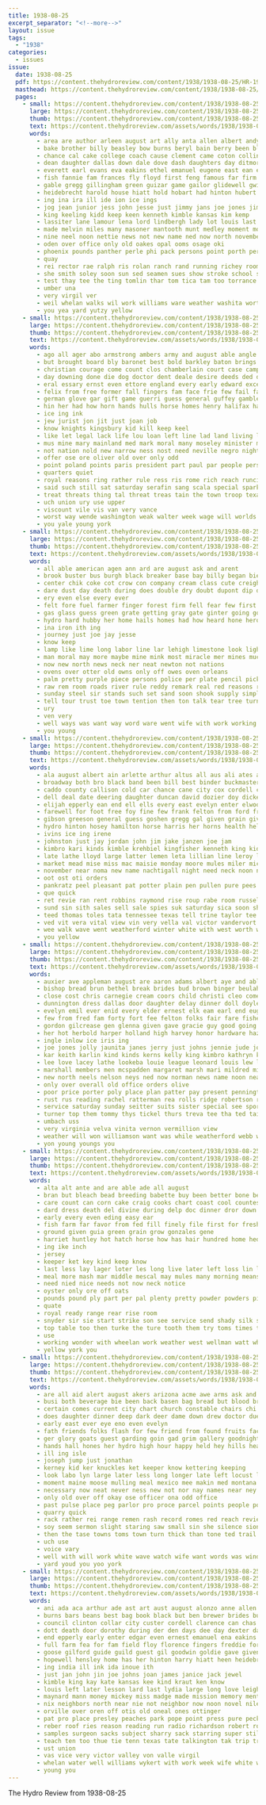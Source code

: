```yaml
---
title: 1938-08-25
excerpt_separator: "<!--more-->"
layout: issue
tags:
  - "1938"
categories:
  - issues
issue:
  date: 1938-08-25
  pdf: https://content.thehydroreview.com/content/1938/1938-08-25/HR-1938-08-25.pdf
  masthead: https://content.thehydroreview.com/content/1938/1938-08-25/masthead/HR-1938-08-25.jpg
  pages:
    - small: https://content.thehydroreview.com/content/1938/1938-08-25/small/HR-1938-08-25-01.jpg
      large: https://content.thehydroreview.com/content/1938/1938-08-25/large/HR-1938-08-25-01.jpg
      thumb: https://content.thehydroreview.com/content/1938/1938-08-25/thumbnails/HR-1938-08-25-01.jpg
      text: https://content.thehydroreview.com/assets/words/1938/1938-08-25/HR-1938-08-25-01.txt
      words:
        - area are author arleen august art ally anta allen albert andy aye albuquerque and arkansas arizona achter acre america arthur ask age axe able arch asia ang agent ani all ather angeles ago
        - bake brother billy beasley bow burns beryl bain berry been blanchard blumer bill bring bank ballew but beadle business baxter barbara bruce bading barnes byler bee baker best bin buck barnard bob bis bas boys banat ball brown bread burkhalter beg back base betty bandy boucher blaine bull beard bron begin browne bryan board big bright both bird breece bennett
        - chance cal cake college coach cause clement came coton collins cabin class claude citizen comanche creed cole cold corrigan cox come crete channel course cop crail cordell clark clarence child claire charles casa cecil christian cartwright cot car city county che carlyle cat carri cooley cream cane comes church colorado caddo cleo con coast check
        - dean daughter dallas down dale dove dash daughters day ditmore dorothy dovel doyel done deal death date days douglas dan during dinner doyle dick duncan daniel dies
        - everett earl evans eva eakins ethel emanuel eugene east ean every end english ever elvin ella edna eden enter ernest enid
        - fish fannie fam frances fly floyd first feng famous far firm for folsom fight florida farms fork fort former farewell frank finley floor fae free fred frid frost from florence freeman farm friday friend fields fall friends favorite front fain fern frech frei fever french fair fund
        - gable gregg gillingham green guizar game gailor glidewell gwin gin games gue glen gehrig gave gene grande girts grade george guest good glass grand garden given griffin
        - heidebrecht harold house hiatt hold hobart had hinton hubert heide home hard hom heise hafer him holiness her henry hall horace high heri hes held hugh how hour hume has holder henke hamilton hale hydro hike helmuth homes harison heid ham hatten honor health harley
        - ing ina ira ill ide ion ice ings
        - jog jean junior jess john jesse just jimmy jans joe jones jim joel
        - king keeling kidd keep keen kenneth kimble kansas kim kemp
        - lassiter lane lamour lena lord lindbergh lady lot louis last leonard land louise lagle los living lowell lou latter later like lucile look lucky law lew lake
        - made melvin miles many masoner mantooth munt medley moment mors mer marie man morning miss more montgomery mew marion mangum most mire mas may mary mont miller march matter master mexican mon marcrum monday monda money mise mee mayer mar mis mens mark mechanic martha melba marguerite meg
        - nine neel noon nettie news not new name ned now north november notice nephew need names night nola necessary nowka near nicely nims noel
        - oden over office only old oakes opal ooms osage oki
        - phoenix pounds panther perle phi pack persons point porth per part policy pee plenty present pay por paul pastor pon peppers past peak prior poor pikes plan painting phipps
        - quay
        - rei rector rae ralph ris rolan ranch rand running richey room roll race ray rex raymond rain reynolds raye river read run real ruth rouge reuben robertson robert
        - she smith soley soon sun sed seamen sues show stroke school shoot sister street second shirley seen set suits soest stutzman star snow stover shields schoo super slagle strong south see said simms states starring seven samuel stow sullens six such speck sayre seymour shall sturgill sincere still sharp start springs state sack sale sprague sam shantz short storm story sona spring saturday shore september susie small sunday sons simpson sailor son salt stock sutton
        - test thay tee the ting tomlin thar tom tica tam too torrance taken thy then tidwell tour tree tucke tex top them texas teach tho taylor till tor terrill tuttle tosh tindell thoma trom tell thralls tier thing throw towns thew thyng town tie tito tucker trip
        - umber una
        - very virgil ver
        - weil whelan walks wil work williams ware weather washita worth with west welcome went waller wear wife wanda will way wagoner wilda weatherford week well willis whiting willard weeks walk wells wayne was washington wheat william wool wright warner walker white
        - you yea yard yutzy yellow
    - small: https://content.thehydroreview.com/content/1938/1938-08-25/small/HR-1938-08-25-02.jpg
      large: https://content.thehydroreview.com/content/1938/1938-08-25/large/HR-1938-08-25-02.jpg
      thumb: https://content.thehydroreview.com/content/1938/1938-08-25/thumbnails/HR-1938-08-25-02.jpg
      text: https://content.thehydroreview.com/assets/words/1938/1938-08-25/HR-1938-08-25-02.txt
      words:
        - ago all ager abo armstrong ambers army and august able angle aim ast art american age alben adolf ally are
        - but brought board bly baronet best bold barkley baton brings bruckart borders bean back break below blood been britain ber better business busi berlin body bers boys butts butcher books bet bills boy basic band both bottles
        - christian courage come count clos chamberlain court case camp chess course chapel chandler can cal cases credit check china chance call czar casazza columbia cham current character came comes cordell calico columbus con crook cologne common cor child cold cabin
        - day downing done die dog doctor dent deale desire deeds ded dear date der down dusky doubt death doc degree deep dire does
        - eral essary ernst even ettore england every early edward excellent erie elis eng eli ever est else ent
        - felix from free former fall fingers fam face frie few fail far fed fiber france faith first fields fees front frank felt fair fee fellows fought fling faithful friend for
        - german glove gar gift game guerri guess general guffey gamble gov govern gain going good group germany graft george gen
        - hin her had how horn hands hulls horse homes henry halifax hale high holding herbert happy hold humble home has hull heard health human honorable hydro hopes hon horton harvest him hoover heal hire
        - ice ing ink
        - jew jurist jon jit just joan job
        - know knights kingsbury kid kill keep keel
        - like let legal lack life lou loan left line lad land living layman laws last loving loyal live learn lundquist labine leslie lord long lan litt little lake later lesson look less late lace latter lemuel
        - mus mine mary mainland med mark moral many moseley minister maj miles million mong money meager men manner main man mission method milan made members mar may matters most more much metro must might merica morris major monroe mercy master mention market moment mise
        - not nation nold new narrow ness nost need neville negro night nine nels nor near now news ner nowhere needs
        - offer ose ore oliver old over only odd
        - point poland points paris president part paul par people person pro police policy past peo place parton path power prime parent pos private pace pop proper public poker patient
        - quarters quiet
        - royal reasons ring rather rule ress ris rome rich reach runciman race record reason rounds ranks roosevelt rest roar rel
        - said such still sat saturday serafin sang scala special spark seek stand standing study shall see smart self sed sorrow stich side simple service show set score seems sue samuel swamp sir september short sis sports stranger six state school size saul signor station street say sky sunday sense socie stanch story seven saw season sen smith sons sur send sad shek senior strange small square sea start severe sin son secret settle stage
        - treat threats thing tal threat treas tain the town troop texas tell topic temple ties thousand tice them tank toward ten too tor thurman then taken trust ture than tullio teacher talent take
        - uch union ury use upper
        - viscount vile vis van very vance
        - worst way wende washington weak walter week wage will worlds wil walk ways was world with william wanton well works want wallace
        - you yale young york
    - small: https://content.thehydroreview.com/content/1938/1938-08-25/small/HR-1938-08-25-03.jpg
      large: https://content.thehydroreview.com/content/1938/1938-08-25/large/HR-1938-08-25-03.jpg
      thumb: https://content.thehydroreview.com/content/1938/1938-08-25/thumbnails/HR-1938-08-25-03.jpg
      text: https://content.thehydroreview.com/assets/words/1938/1938-08-25/HR-1938-08-25-03.txt
      words:
        - all able american agen ann ard are august ask and arent
        - brook buster bus burgh black breaker base bay billy began bie but bring bobby back been bright both brim bear bor baby bethel bea betty blacksmith bears big body burgess boy
        - center chik coke cot crow con company cream class cute creighton coon can come course clear close cen
        - dare dust day death during does double dry doubt dupont dip down door drye ding
        - ery even else every ever
        - felt fore fuel farmer finger forest firm fell fear few first furnace fok fire from favors friend for favor fields fall forges fine fox fight falling
        - gas glass guess green grate getting gray gate ginter going gore gun gill guard
        - hydro hard hubby her home hails homes had how heard hone hero hidden hold heh held heaven head him hair has hickory high
        - ina iron ith ing
        - journey just joe jay jesse
        - know keep
        - lamp like lime long labor line lar lehigh limestone look light let lien lines little law laughing lot
        - man moral may more maybe mine mink most miracle mer mines much motherwell marie morning miles might meadows many miss made
        - now new north news neck ner neat newton not nations
        - ovens over otter old owns only off owes oven orleans
        - palm pretty purple piece persons police per plate pencil picket plant place proud pool prophet pass prasad peter plan parmer pure power perse pitts philip people
        - raw rem room roads river rule reddy remark real red reasons rutherford rode run row rest rabbit reason rather
        - sunday steel sir stands such set sand soon shook supply simple seer small silence stress smiling ser sup sunshine smart sammy story share sion say service strong still school sage said she states stand strike show shows see
        - tell tour trust toe town tention then ton talk tear tree turn too the telling teacher than tory them take thornton
        - ury
        - ven very
        - well ways was want way word ware went wife with work working wish will war wesh water world
        - you young
    - small: https://content.thehydroreview.com/content/1938/1938-08-25/small/HR-1938-08-25-04.jpg
      large: https://content.thehydroreview.com/content/1938/1938-08-25/large/HR-1938-08-25-04.jpg
      thumb: https://content.thehydroreview.com/content/1938/1938-08-25/thumbnails/HR-1938-08-25-04.jpg
      text: https://content.thehydroreview.com/assets/words/1938/1938-08-25/HR-1938-08-25-04.txt
      words:
        - ala august albert ain arlette arthur altus all aus ali ates alex allen american are alge ames ana aust ane anson and amber aud arthurs arial able aid
        - broadway both bro black band been bill best binder buckmaster barnard batter brother bennett buy bryan bring business bright bier bridgeport biller breaker
        - caddo county callison cold car chance cane city cox cordell check comer cousin coker cee college can cream chris corn cash cheap charles coit
        - dell deal date deering daughter duncan david dozier doy dickerson done door dina daughters during day dinner days dallas
        - elijah epperly ean end ell ells every east evelyn enter elwood eto elmer even earl ernest
        - farewell for foot free foy fine few frank felton from ford fred forget far face fuel fall fret friends fountain floor friday fon frantz farms farm frost
        - gibson greeson general guess goshen gregg gal given grain givens glen gas griffin george
        - hydro hinton hosey hamilton horse harris her horns health held had hayward hills homel homes hobart hide hire hardin how hee harry high herndon harding hart home hare
        - ivins ice ing irene
        - johnston just jay jordan john jim jake janzen joe jam
        - kimbro kari kinds kimble krehbiel kingfisher kenneth king kidd
        - late lathe lloyd large latter lemen leta lillian line leroy lee let liberal lat loan leonard louis left life las last
        - market mead mise miss mac maisie monday moore mules miler mickey may miller martha money mule model mer mckee mar milling many mira mapel murphy mail
        - november near noma new name nachtigall night need neck noon now nannie
        - oot ost oti orders
        - pankratz peel pleasant pat potter plain pen pullen pure pees press part payne proper price past pauline pump points parades
        - que quick
        - ret revie ran rent robbins raymond rise roup rabe room russell richerson rel reeves radio ralphs rot roberts rowland rahi randolph ruth
        - sund sin sith sales sell sale spies suk saturday sica soon show square son seed spark stock sun seem sunday service shepherd sue sodders simpson seer september stange smith season sweeney set she susie sah soe south ship scott store shi sand salt start school
        - teed thomas toles tata tennessee texas tell trine taylor tee test tenn table the
        - ved vit vera vital view vin very vella val victor vandervort
        - wee walk wave went weatherford winter white with west worth warm weather well write will woodrow worley wate was week wit want wall work watson weer wires welding
        - you yellow
    - small: https://content.thehydroreview.com/content/1938/1938-08-25/small/HR-1938-08-25-05.jpg
      large: https://content.thehydroreview.com/content/1938/1938-08-25/large/HR-1938-08-25-05.jpg
      thumb: https://content.thehydroreview.com/content/1938/1938-08-25/thumbnails/HR-1938-08-25-05.jpg
      text: https://content.thehydroreview.com/assets/words/1938/1938-08-25/HR-1938-08-25-05.txt
      words:
        - auxier ave appleman august are aaron adams albert aye and able annie arch all ann
        - bishop bread brun bethel break brides bud brown binger beulah big buy banks brother been better betsy bill bickell brummett begin bony bigger business bring buyers baby brintle bryan bey bridgeport best berry betty barbee bertha bickel bailey
        - close cost chris carnegie cream coors child christi cleo come champlin church clara can corpus claude cattle cecil custer county came car clifton care clarence carn carney cox crease chambers caddo clyde christian city corner credit charles candy
        - dunnington dress dallas door daughter delay dinner doll doyle delmar day days dungan during dozier don doo
        - evelyn emil ever enid every elder ernest elk eam earl end eugene elwood
        - few from fred fam forty fort fee felton folks fair fare fisher friday fine fall fire free fillers friends for floyd falls first farrel fast frank
        - gordon gilcrease gen glenna given gave gracie guy good going ground grady gilmore games gourd ger goodrich george glen
        - her hot herbold harper holland high harvey honor hardware hazel hume heinaman has hydro happy homes harp hour heusel harry hughes hostetler hall had heart home huff heap herbert hatfield howard herndon hinton
        - ingle inlow ice iris ing
        - joe jones jolly jaunita janes jerry just johns jennie jude john jean
        - kar keith karlin kind kinds kerns kelly king kimbro kathryn kansas kings kimble
        - lee love lacey lathe lookeba louie league leonard louis lew litle lines lyons left lone ling large lake lacy lavern longer lloyd low like luther luella look lovely lucille leach lin last
        - marshall members men mcspadden margaret marsh mari mildred mise miller mattie meeks miss marjorie many marie money magnolia more machi man marriage must mae martin mer most mary monday market marion myrle
        - new north neels nelson neys ned now norman news name noon near nell night
        - only over overall old office orders olive
        - poor price porter poly place plan patter pay present pennington pleasant pace paul past pebley preston pitzer peoples
        - rust rus reading rachel ratterman rea rolls ridge robertson ready robert riley ralph rushing rush russell rook rozelle rom reva ruhl real roy
        - service saturday sunday seitter suits sister special see spor score save smith stange standard surpris sun sheriff sony surprise stock sights sam sell state springs scott south silo sole seach sullens simmons station snow sturgill shelton school spring schroder sept son square store slagle
        - turner top them tommy thys tickel thurs treva tee tha ted tailor trip times thu triplett texas thomason thoma try take than thomas the till
        - umbach uss
        - very virginia velva vinita vernon vermillion view
        - weather will won williamson want was while weatherford webb wilhelm welding willard why western wife wing wells wey wings wait week with went way wehe worth weese weaver williams work walter wilson west
        - yon young youngs you
    - small: https://content.thehydroreview.com/content/1938/1938-08-25/small/HR-1938-08-25-06.jpg
      large: https://content.thehydroreview.com/content/1938/1938-08-25/large/HR-1938-08-25-06.jpg
      thumb: https://content.thehydroreview.com/content/1938/1938-08-25/thumbnails/HR-1938-08-25-06.jpg
      text: https://content.thehydroreview.com/assets/words/1938/1938-08-25/HR-1938-08-25-06.txt
      words:
        - alta alt ante and are able ade all august
        - bran but bleach bead breeding babette buy been better bone best bont butera beans butch big blind bacon
        - care count can corn cake craig cooks chart coast cool countess conti cure college cotton charm
        - dard dress death del divine during delp doc dinner dror down
        - early every even eding easy ear
        - fish farm far favor from fed fill finely file first for fresh fun faithful flies
        - ground given guia green grain grow gonzales gene
        - harriet huntley hot hatch horse how has hair hundred home hed hurry head handy hale
        - ing ike inch
        - jersey
        - keeper ket key kind keep know
        - last less lay lager loter les long live later left loss lin lis life lala large love lower limestone
        - meal more mash mar middle mescal may mules many morning means millar moro mark martineau milk mild money
        - need nied nice needs not now neck notice
        - oyster only ore off oats
        - pounds pound ply part per pal plenty pretty powder powders pique pork pack place pla
        - quate
        - royal ready range rear rise room
        - snyder sir sie start strike son see service send shady silk sup surplus state simple sewing second smart show summer salt shade seven scales standard study stage short sor say
        - top table too then turke the ture tooth them try toms times tant than
        - use
        - working wonder with wheelan work weather west wellman watt whip wile will well way wool won wheat water waste winter weeks
        - yellow york you
    - small: https://content.thehydroreview.com/content/1938/1938-08-25/small/HR-1938-08-25-07.jpg
      large: https://content.thehydroreview.com/content/1938/1938-08-25/large/HR-1938-08-25-07.jpg
      thumb: https://content.thehydroreview.com/content/1938/1938-08-25/thumbnails/HR-1938-08-25-07.jpg
      text: https://content.thehydroreview.com/assets/words/1938/1938-08-25/HR-1938-08-25-07.txt
      words:
        - are all aid alert august akers arizona acme awe arms ask and
        - busi both beverage bie been back basen bag bread but blood brady bean borne better business body bet birl best began bee
        - certain comes current city chart church constable chairs chi corner can came con cook change course common couch cause cap
        - does daughter dinner deep dark deer dame down drew doctor due dear dust diver drop dale dier dominie daily door
        - early east ever eye eno even evelyn
        - fath friends folks flash for few friend from found fruits factor flicker first feathers fee farwell funny fer free fent forest far face floor
        - ger glory goats guest garding goin gad grim gallery goodnight going gray good getting
        - hands hall hones her hydro high hour happy held hey hills heard how house has hen hives houston host hurt head had hes heritage hill him half
        - ill ing isle
        - joseph jump just jonathan
        - kerney kid ker knuckles ket keeper know kettering keeping
        - look labo lyn large later less long longer late left locust lee let like los latter lobe learn little
        - moment maine moose mulling meal mexico mee makin med montana mean mighty mister maker mans mention min marble minister might must much most many mar members miss milk made may more man mask
        - necessary now neat never ness new not nor nay names near ney nice north
        - only old over off okay ose officer ona odd office
        - past pulse place peg parlor pro proce parcel points people pollen peed pair part per paper pinks person pink pale parcels perfect province preacher pretty parsonage pals public primer present
        - quarry quick
        - rack rather rei range remen rash record romes red reach revie rome room rey reading
        - soy seem sermon slight staring saw small sin she silence sion saus second say stern shoulders sensi sting stands seven stone school sen smaller show set seen sit score stroll send sie stead square side see station simple share suits said soon shoulder subject such smile soso shooter story still street state service stand streat sat son stuff
        - then the tase towns toms town turn thick than tone ted trail try texas telly tie tho tin tran thing teh
        - uch use
        - voice vary
        - well with will work white wave watch wife want words was window word way wit water wheat wait why went
        - yard youd you yoo york
    - small: https://content.thehydroreview.com/content/1938/1938-08-25/small/HR-1938-08-25-08.jpg
      large: https://content.thehydroreview.com/content/1938/1938-08-25/large/HR-1938-08-25-08.jpg
      thumb: https://content.thehydroreview.com/content/1938/1938-08-25/thumbnails/HR-1938-08-25-08.jpg
      text: https://content.thehydroreview.com/assets/words/1938/1938-08-25/HR-1938-08-25-08.txt
      words:
        - ani ada aca arthur ade ast art aust august alonzo anne allen ago and alen ary arleen albert arnett are ates ann artie asi arkansas all
        - burns bars beans best bag book black but ben brewer brides bun baxter bank began betty brought band blacks brazwell bearer bill brecht bobby balance bob barr buy beck ballew brother been brew books betsy bartholomew
        - council clinton collar city custer cordell clarence can chas clear canute cedor comins card creek crystal cleo canyon chips chance child con captain caddo childs cox college cake chism capa cousin cream cobb credit corn constant church course crissman
        - dott death door dorothy during der den days dee day dexter daughters dan degree dennis dresser dress daughter dor duncan deal darrow
        - end epperly early enter edgar even ernest emanuel ena eakins ethel every ear eno ervin estes east
        - full farm fea for fam field floy florence fingers freddie fort friend from floyd fountain friday fern frank ferns fresh free frost famous feast fall flora favorite foy fer fees fine friends filler fancy fast flansburg
        - goose gilford guide guild guest gil goodwin goldie gave given green grapes gene george gers givens gas geary gen gilmore garrett gilcrease good gehrig gust gee gra giant games gracie gon gate
        - hopewell hensley home has her hinton harry hiatt heen heidebrecht holiday had house hes hammer hand hatfield held hydro harris hain hour henry
        - ing india ill ink ida inoue ith
        - just jan john jin joe johns joan james janice jack jewel
        - kimble king kay kate kansas kee kind kraut ken know
        - louis left later lesson lard last lydia large long love leighton loi lou lewis liberty league leonard lee line lamour learned lenz life lady late land laughter low
        - maynard mann money mickey miss madge made mission memory menta mabel morn mis may members mound miller more missouri mai monday marriage marlett morning mir millard mova mise matt mate most
        - nix neighbors north near nie not neighbor now noon novel nile need night nia newton nims notice new nicely ner nowka
        - orville over oren off otis old oneal ones ottinger
        - pat pro place presley peaches park pope point press pure peck pay pers par pound plenty pach page potter pen pounds pride present plan president pinto
        - reber roof ries reason reading run radio richardson robert roy robertson red rey repp rocky ree ratzlaff read
        - samples surgeon sacks subject sharry sack starring super still scott sylvester sermon schoo sue smith sister supply showe sparks sullens shawnee story soe stevenson sugar summer simpson swift side ster seling small sant sell sill sickles standard speaks surprise shanks special supper school service sok samuel slee save saturday she son sindy saving soap southern store sae september see sun ship send sey shed soon state sunday scarth saas
        - teach ten too thue tie tenn texas tate talkington tak trip trial thyng tates thio till tant them teddy then thy tue tea thurs thurman tees tutt tek taper the tucker
        - ust union
        - vas vice very victor valley von valle virgil
        - whelan water well williams wykert with work week wife white wehe watch words while worth want west weekly way weatherford wire world wildman warner will wat wil wade wee wal watson was wood
        - young you
---
```


The Hydro Review from 1938-08-25

<!--more-->

